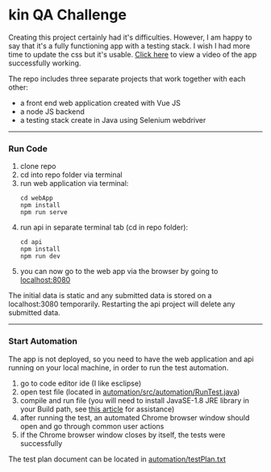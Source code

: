 # kin QA Challenge
Creating this project certainly had it's difficulties. However, I am happy to say that it's a fully functioning app with a testing stack. I wish I had more time to update the css but it's usable. [Click here](https://www.loom.com/share/5367f8145238420cb52a62461a7ce6ae) to view a video of the app successfully working.

The repo includes three separate projects that work together with each other:
- a front end web application created with Vue JS
- a node JS backend
- a testing stack create in Java using Selenium webdriver

---

### Run Code
1. clone repo
2. cd into repo folder via terminal
3. run web application via terminal:
    ```
    cd webApp
    npm install
    npm run serve
    ```
4. run api in separate terminal tab (cd in repo folder):
    ```
    cd api
    npm install
    npm run dev
    ```
5. you can now go to the web app via the browser by going to [localhost:8080](http://localhost:8080/)

The initial data is static and any submitted data is stored on a localhost:3080 temporarily. Restarting the api project will delete any submitted data.
 
---

### Start Automation
The app is not deployed, so you need to have the web application and api running on your local machine, in order to run the test automation.

1. go to code editor ide (I like esclipse)
2. open test file (located in [automation/src/automation/RunTest.java](https://github.com/eddanieles/kinProject/blob/master/automation/src/automation/RunTest.java))
3. compile and run file (you will need to install JavaSE-1.8 JRE library in your Build path, see [this article](https://stackoverflow.com/questions/26371055/eclipse-installing-a-new-jre-java-se-8-1-8-0) for assistance)
4. after running the test, an automated Chrome browser window should open and go through common user actions
5. if the Chrome browser window closes by itself, the tests were successfully

The test plan document can be located in [automation/testPlan.txt](https://github.com/eddanieles/kinProject/blob/master/automation/testPlan.txt)

